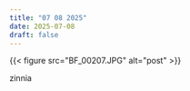 ```yaml
---
title: "07 08 2025"
date: 2025-07-08
draft: false
---
```

{{< figure src="BF_00207.JPG" alt="post" >}}

zinnia